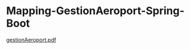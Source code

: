 # Mapping-GestionAeroport-Spring-Boot
[gestionAeroport.pdf](https://github.com/abdoulbabani/Api-GestionAeroport-Spring-Boot/files/7967357/gestionAeroport.pdf)

